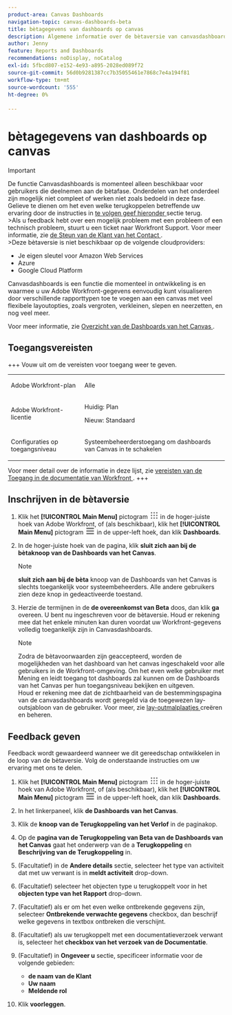 ```yaml
---
product-area: Canvas Dashboards
navigation-topic: canvas-dashboards-beta
title: bètagegevens van dashboards op canvas
description: Algemene informatie over de bètaversie van canvasdashboards
author: Jenny
feature: Reports and Dashboards
recommendations: noDisplay, noCatalog
exl-id: 5fbcd807-e152-4e93-a895-2028ed089f72
source-git-commit: 56d0b9281387cc7b35055461e7868c7e4a194f81
workflow-type: tm+mt
source-wordcount: '555'
ht-degree: 0%

---
```


# bètagegevens van dashboards op canvas

>[!IMPORTANT]
>
>De functie Canvasdashboards is momenteel alleen beschikbaar voor gebruikers die deelnemen aan de bètafase. Onderdelen van het onderdeel zijn mogelijk niet compleet of werken niet zoals bedoeld in deze fase. Gelieve te dienen om het even welke terugkoppelen betreffende uw ervaring door de instructies in [ te volgen geef hieronder ](#provide-feedback) sectie terug.<br>
>&#x200B;>Als u feedback hebt over een mogelijk probleem met een probleem of een technisch probleem, stuurt u een ticket naar Workfront Support. Voor meer informatie, zie [ de Steun van de Klant van het Contact ](/help/quicksilver/workfront-basics/tips-tricks-and-troubleshooting/contact-customer-support.md).<br>
>&#x200B;>Deze bètaversie is niet beschikbaar op de volgende cloudproviders:
>
>* Je eigen sleutel voor Amazon Web Services
>* Azure
>* Google Cloud Platform

Canvasdashboards is een functie die momenteel in ontwikkeling is en waarmee u uw Adobe Workfront-gegevens eenvoudig kunt visualiseren door verschillende rapporttypen toe te voegen aan een canvas met veel flexibele layoutopties, zoals vergroten, verkleinen, slepen en neerzetten, en nog veel meer.

Voor meer informatie, zie [ Overzicht van de Dashboards van het Canvas ](/help/quicksilver/reports-and-dashboards/canvas-dashboards/canvas-dashboards-overview.md).

## Toegangsvereisten

+++ Vouw uit om de vereisten voor toegang weer te geven. 

<table style="table-layout:auto"> 
<col> 
</col> 
<col> 
</col> 
<tbody> 
<tr> 
   <td role="rowheader"><p>Adobe Workfront-plan</p></td> 
   <td> 
<p>Alle </p> 
   </td> 
<tr> 
 <tr> 
   <td role="rowheader"><p>Adobe Workfront-licentie</p></td> 
   <td> 
<p>Huidig: Plan </p> 
<p>Nieuw: Standaard</p> 
   </td> 
   </tr> 
  </tr> 
  <tr> 
   <td role="rowheader"><p>Configuraties op toegangsniveau</p></td> 
   <td><p>Systeembeheerderstoegang om dashboards van Canvas in te schakelen</p>
  </td> 
  </tr>  
</tbody> 
</table>

Voor meer detail over de informatie in deze lijst, zie [ vereisten van de Toegang in de documentatie van Workfront ](/help/quicksilver/administration-and-setup/add-users/access-levels-and-object-permissions/access-level-requirements-in-documentation.md).
+++


## Inschrijven in de bètaversie

1. Klik het **[!UICONTROL Main Menu]** pictogram ![ Belangrijkste Menu ](/help/_includes/assets/main-menu-icon.png) in de hoger-juiste hoek van Adobe Workfront, of (als beschikbaar), klik het **[!UICONTROL Main Menu]** pictogram ![ Belangrijkste Menu ](/help/_includes/assets/main-menu-icon-left-nav.png) in de upper-left hoek, dan klik **Dashboards**.

1. In de hoger-juiste hoek van de pagina, klik **sluit zich aan bij de bètaknoop van de Dashboards van het Canvas**.

   >[!NOTE]
   >
   > **sluit zich aan bij de bèta** knoop van de Dashboards van het Canvas is slechts toegankelijk voor systeembeheerders. Alle andere gebruikers zien deze knop in gedeactiveerde toestand.

1. Herzie de termijnen in de **de overeenkomst van Beta** doos, dan klik **ga** overeen. U bent nu ingeschreven voor de bètaversie. Houd er rekening mee dat het enkele minuten kan duren voordat uw Workfront-gegevens volledig toegankelijk zijn in Canvasdashboards.

   >[!NOTE]
   >
   >Zodra de bètavoorwaarden zijn geaccepteerd, worden de mogelijkheden van het dashboard van het canvas ingeschakeld voor alle gebruikers in de Workfront-omgeving. Om het even welke gebruiker met Mening en leidt toegang tot dashboards zal kunnen om de Dashboards van het Canvas per hun toegangsniveau bekijken en uitgeven.<br>
   >Houd er rekening mee dat de zichtbaarheid van de bestemmingspagina van de canvasdashboards wordt geregeld via de toegewezen lay-outsjabloon van de gebruiker. Voor meer, zie [ lay-outmalplaatjes ](/help/quicksilver/administration-and-setup/customize-workfront/use-layout-templates/create-and-manage-layout-templates.md) creëren en beheren.


## Feedback geven

Feedback wordt gewaardeerd wanneer we dit gereedschap ontwikkelen in de loop van de bètaversie. Volg de onderstaande instructies om uw ervaring met ons te delen.

1. Klik het **[!UICONTROL Main Menu]** pictogram ![ Belangrijkste Menu ](/help/_includes/assets/main-menu-icon.png) in de hoger-juiste hoek van Adobe Workfront, of (als beschikbaar), klik het **[!UICONTROL Main Menu]** pictogram ![ Belangrijkste Menu ](/help/_includes/assets/main-menu-icon-left-nav.png) in de upper-left hoek, dan klik **Dashboards**.

1. In het linkerpaneel, klik **de Dashboards van het Canvas**.

1. Klik de **knoop van de Terugkoppeling van het Verlof** in de paginakop.

1. Op de **pagina van de Terugkoppeling van Beta van de Dashboards van het Canvas** gaat het onderwerp van de a **Terugkoppeling** en **Beschrijving van de Terugkoppeling** in.

1. (Facultatief) in de **Andere details** sectie, selecteer het type van activiteit dat met uw verwant is in **meldt activiteit** drop-down.

1. (Facultatief) selecteer het objecten type u terugkoppelt voor in het **objecten type van het Rapport** drop-down.

1. (Facultatief) als er om het even welke ontbrekende gegevens zijn, selecteer **Ontbrekende verwachte gegevens** checkbox, dan beschrijf welke gegevens in textbox ontbreken die verschijnt.

1. (Facultatief) als uw terugkoppelt met een documentatieverzoek verwant is, selecteer het **checkbox van het verzoek van de Documentatie**.

1. (Facultatief) in **Ongeveer u** sectie, specificeer informatie voor de volgende gebieden:
   * **de naam van de Klant**
   * **Uw naam**
   * **Meldende rol**

1. Klik **voorleggen**.

